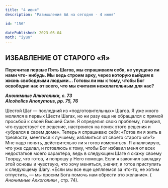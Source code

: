 ```yaml
---
title: "4 июня"
description: "Размышления АА на сегодня - 4 июня"

id: "156"

datePublished: 2023-05-04
moth: "iyun"
---
```


## ИЗБАВЛЕНИЕ ОТ СТАРОГО «Я»

**Перечитав первые Пять Шагов, мы спрашиваем себя, не упущено ли нами что-
нибудь. Мы ведь строим арку, через которую выйдем в жизнь свободными людьми…
Готовы ли мы к тому, чтобы Бог освободил нас от всего, что мы считаем
нежелательным для нас?**

**_Анонимные Алкоголики, с. 73  
Alcoholics Anonymous, pp. 75, 76_**

Шестой Шаг — последний из «подготовительных» Шагов. Я уже много молился в
первых Шести Шагах, но ни разу еще не обращался с прямой просьбой к своей
Высшей Силе. Я определил свою проблему, поверил, что существует ее решение,
настроился на поиск этого решения и «убрался в своем доме». Теперь я спрашиваю
себя: «Готов ли я жить в трезвости, меняться к лучшему, избавиться от своего
старого «я»?» Мне надо понять, действительно ли я готов измениться. Я
анализирую, что уже сделал, и готовлюсь к тому, чтобы Бог избавил меня от всех
недостатков моего характера, ведь в следующем Шаге я скажу своему Творцу, что
готов, и попрошу у Него помощи. Если я закончил закладку этой основы и
чувствую, что хочу меняться, значит, я готов приступить к следующему Шагу.
«Если мы все еще цепляемся за что-то, не хотим отпустить, — мы просим Бога
помочь нам обрести это желание». ( _Анонимные Алкоголики_ , стр. 74).
